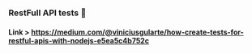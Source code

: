 ### RestFull API tests  :rocket:

#### Link > https://medium.com/@viniciusgularte/how-create-tests-for-restful-apis-with-nodejs-e5ea5c4b752c
